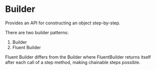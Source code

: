 # Builder

Provides an API for constructing an object step-by-step.

There are two builder patterns:

1. Builder
1. Fluent Builder

Fluent Builder differs from the Builder where FluentBuilder returns itself after each call of a step method, making chainable steps possible.
